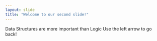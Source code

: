 ```yaml
---
layout: slide
title: "Welcome to our second slide!"
---
```

Data Structures are more important than Logic
Use the left arrow to go back!
